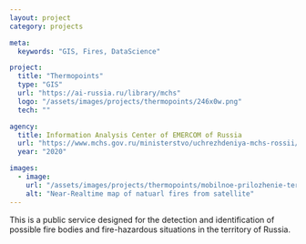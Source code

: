```yaml
---
layout: project
category: projects

meta:
  keywords: "GIS, Fires, DataScience"

project:
  title: "Thermopoints"
  type: "GIS"
  url: "https://ai-russia.ru/library/mchs"
  logo: "/assets/images/projects/thermopoints/246x0w.png"
  tech: ""

agency:
  title: Information Analysis Center of EMERCOM of Russia
  url: "https://www.mchs.gov.ru/ministerstvo/uchrezhdeniya-mchs-rossii/federalnye-gosudarstvennye-byudzhetnye-uchrezhdeniya/fgbu-informacionno-analiticheskiy-centr-mchs-rossii"
  year: "2020"

images:
  - image:
    url: "/assets/images/projects/thermopoints/mobilnoe-prilozhenie-termicheskie-tochki-mchs-rossii_1617517182160209437.jpeg"
    alt: "Near-Realtime map of natuarl fires from satellite"
---
```


<p class="lead">This is a public service designed for the detection and identification of possible fire bodies and fire-hazardous situations in the territory of Russia.</p>
